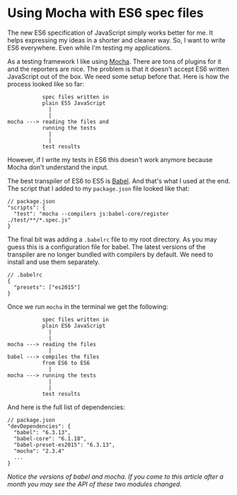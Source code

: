 # Using Mocha with ES6 spec files

The new ES6 specification of JavaScript simply works better for me. It helps expressing my ideas in a shorter and cleaner way. So, I want to write ES6 everywhere. Even while I'm testing my applications.

As a testing framework I like using [Mocha](http://mochajs.org/). There are tons of plugins for it and the reporters are nice. The problem is that it doesn't accept ES6 written JavaScript out of the box. We need some setup before that. Here is how the process looked like so far:

```
           spec files written in
           plain ES5 JavaScript
             |
             |
mocha ---> reading the files and
           running the tests
             |
             |
           test results
```

However, if I write my tests in ES6 this doesn't work anymore because Mocha don't understand the input. 

The best transpiler of ES6 to ES5 is [Babel](http://babeljs.io/). And that's what I used at the end. The script that I added to my `package.json` file looked like that:

```
// package.json
"scripts": {
  "test": "mocha --compilers js:babel-core/register ./test/**/*.spec.js"
}
```

The final bit was adding a `.babelrc` file to my root directory. As you may guess this is a configuration file for babel. The latest versions of the transpiler are no longer bundled with compilers by default. We need to install and use them separately. 

```
// .babelrc
{
  "presets": ["es2015"]
}
```

Once we run `mocha` in the terminal we get the following:

```
           spec files written in
           plain ES6 JavaScript
             |
             |
mocha ---> reading the files
             |
babel ---> compiles the files
           from ES6 to ES6
             |            
mocha ---> running the tests
             |
             |
           test results
```

And here is the full list of dependencies:

```
// package.json
"devDependencies": {
  "babel": "6.3.13",
  "babel-core": "6.1.18",
  "babel-preset-es2015": "6.3.13",
  "mocha": "2.3.4"
  ...
}
```

*Notice the versions of babel and mocha. If you come to this article after a month you may see the API of these two modules changed.*

